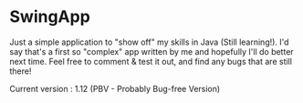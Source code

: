 # SwingApp


Just a simple application to "show off" my skills in Java (Still learning!).
I'd say that's a first so "complex" app written by me and hopefully I'll do better next time.
Feel free to comment & test it out, and find any bugs that are still there!

Current version : 1.12 (PBV - Probably Bug-free Version)
